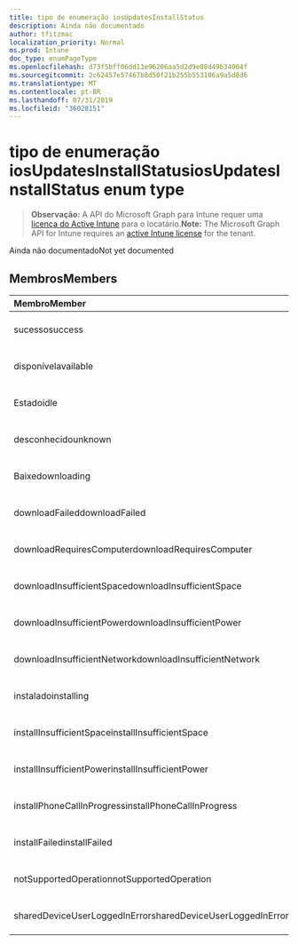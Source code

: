 ```yaml
---
title: tipo de enumeração iosUpdatesInstallStatus
description: Ainda não documentado
author: tfitzmac
localization_priority: Normal
ms.prod: Intune
doc_type: enumPageType
ms.openlocfilehash: d73f5bff06dd13e96206aa5d2d9e08d49b34004f
ms.sourcegitcommit: 2c62457e57467b8d50f21b255b553106a9a5d8d6
ms.translationtype: MT
ms.contentlocale: pt-BR
ms.lasthandoff: 07/31/2019
ms.locfileid: "36028151"
---
```

# <a name="iosupdatesinstallstatus-enum-type"></a><span data-ttu-id="485a0-103">tipo de enumeração iosUpdatesInstallStatus</span><span class="sxs-lookup"><span data-stu-id="485a0-103">iosUpdatesInstallStatus enum type</span></span>

> <span data-ttu-id="485a0-104">**Observação:** A API do Microsoft Graph para Intune requer uma [licença do Active Intune](https://go.microsoft.com/fwlink/?linkid=839381) para o locatário.</span><span class="sxs-lookup"><span data-stu-id="485a0-104">**Note:** The Microsoft Graph API for Intune requires an [active Intune license](https://go.microsoft.com/fwlink/?linkid=839381) for the tenant.</span></span>

<span data-ttu-id="485a0-105">Ainda não documentado</span><span class="sxs-lookup"><span data-stu-id="485a0-105">Not yet documented</span></span>

## <a name="members"></a><span data-ttu-id="485a0-106">Membros</span><span class="sxs-lookup"><span data-stu-id="485a0-106">Members</span></span>
|<span data-ttu-id="485a0-107">Membro</span><span class="sxs-lookup"><span data-stu-id="485a0-107">Member</span></span>|<span data-ttu-id="485a0-108">Valor</span><span class="sxs-lookup"><span data-stu-id="485a0-108">Value</span></span>|<span data-ttu-id="485a0-109">Descrição</span><span class="sxs-lookup"><span data-stu-id="485a0-109">Description</span></span>|
|:---|:---|:---|
|<span data-ttu-id="485a0-110">sucesso</span><span class="sxs-lookup"><span data-stu-id="485a0-110">success</span></span>|<span data-ttu-id="485a0-111">,0</span><span class="sxs-lookup"><span data-stu-id="485a0-111">0</span></span>|<span data-ttu-id="485a0-112">Ainda não documentado</span><span class="sxs-lookup"><span data-stu-id="485a0-112">Not yet documented</span></span>|
|<span data-ttu-id="485a0-113">disponível</span><span class="sxs-lookup"><span data-stu-id="485a0-113">available</span></span>|<span data-ttu-id="485a0-114">1</span><span class="sxs-lookup"><span data-stu-id="485a0-114">1</span></span>|<span data-ttu-id="485a0-115">Ainda não documentado</span><span class="sxs-lookup"><span data-stu-id="485a0-115">Not yet documented</span></span>|
|<span data-ttu-id="485a0-116">Estado</span><span class="sxs-lookup"><span data-stu-id="485a0-116">idle</span></span>|<span data-ttu-id="485a0-117">duas</span><span class="sxs-lookup"><span data-stu-id="485a0-117">2</span></span>|<span data-ttu-id="485a0-118">Ainda não documentado</span><span class="sxs-lookup"><span data-stu-id="485a0-118">Not yet documented</span></span>|
|<span data-ttu-id="485a0-119">desconhecido</span><span class="sxs-lookup"><span data-stu-id="485a0-119">unknown</span></span>|<span data-ttu-id="485a0-120">3D</span><span class="sxs-lookup"><span data-stu-id="485a0-120">3</span></span>|<span data-ttu-id="485a0-121">Ainda não documentado</span><span class="sxs-lookup"><span data-stu-id="485a0-121">Not yet documented</span></span>|
|<span data-ttu-id="485a0-122">Baixe</span><span class="sxs-lookup"><span data-stu-id="485a0-122">downloading</span></span>|<span data-ttu-id="485a0-123">-2016330712</span><span class="sxs-lookup"><span data-stu-id="485a0-123">-2016330712</span></span>|<span data-ttu-id="485a0-124">Ainda não documentado</span><span class="sxs-lookup"><span data-stu-id="485a0-124">Not yet documented</span></span>|
|<span data-ttu-id="485a0-125">downloadFailed</span><span class="sxs-lookup"><span data-stu-id="485a0-125">downloadFailed</span></span>|<span data-ttu-id="485a0-126">-2016330711</span><span class="sxs-lookup"><span data-stu-id="485a0-126">-2016330711</span></span>|<span data-ttu-id="485a0-127">Ainda não documentado</span><span class="sxs-lookup"><span data-stu-id="485a0-127">Not yet documented</span></span>|
|<span data-ttu-id="485a0-128">downloadRequiresComputer</span><span class="sxs-lookup"><span data-stu-id="485a0-128">downloadRequiresComputer</span></span>|<span data-ttu-id="485a0-129">-2016330710</span><span class="sxs-lookup"><span data-stu-id="485a0-129">-2016330710</span></span>|<span data-ttu-id="485a0-130">Ainda não documentado</span><span class="sxs-lookup"><span data-stu-id="485a0-130">Not yet documented</span></span>|
|<span data-ttu-id="485a0-131">downloadInsufficientSpace</span><span class="sxs-lookup"><span data-stu-id="485a0-131">downloadInsufficientSpace</span></span>|<span data-ttu-id="485a0-132">-2016330709</span><span class="sxs-lookup"><span data-stu-id="485a0-132">-2016330709</span></span>|<span data-ttu-id="485a0-133">Ainda não documentado</span><span class="sxs-lookup"><span data-stu-id="485a0-133">Not yet documented</span></span>|
|<span data-ttu-id="485a0-134">downloadInsufficientPower</span><span class="sxs-lookup"><span data-stu-id="485a0-134">downloadInsufficientPower</span></span>|<span data-ttu-id="485a0-135">-2016330708</span><span class="sxs-lookup"><span data-stu-id="485a0-135">-2016330708</span></span>|<span data-ttu-id="485a0-136">Ainda não documentado</span><span class="sxs-lookup"><span data-stu-id="485a0-136">Not yet documented</span></span>|
|<span data-ttu-id="485a0-137">downloadInsufficientNetwork</span><span class="sxs-lookup"><span data-stu-id="485a0-137">downloadInsufficientNetwork</span></span>|<span data-ttu-id="485a0-138">-2016330707</span><span class="sxs-lookup"><span data-stu-id="485a0-138">-2016330707</span></span>|<span data-ttu-id="485a0-139">Ainda não documentado</span><span class="sxs-lookup"><span data-stu-id="485a0-139">Not yet documented</span></span>|
|<span data-ttu-id="485a0-140">instalado</span><span class="sxs-lookup"><span data-stu-id="485a0-140">installing</span></span>|<span data-ttu-id="485a0-141">-2016330706</span><span class="sxs-lookup"><span data-stu-id="485a0-141">-2016330706</span></span>|<span data-ttu-id="485a0-142">Ainda não documentado</span><span class="sxs-lookup"><span data-stu-id="485a0-142">Not yet documented</span></span>|
|<span data-ttu-id="485a0-143">installInsufficientSpace</span><span class="sxs-lookup"><span data-stu-id="485a0-143">installInsufficientSpace</span></span>|<span data-ttu-id="485a0-144">-2016330705</span><span class="sxs-lookup"><span data-stu-id="485a0-144">-2016330705</span></span>|<span data-ttu-id="485a0-145">Ainda não documentado</span><span class="sxs-lookup"><span data-stu-id="485a0-145">Not yet documented</span></span>|
|<span data-ttu-id="485a0-146">installInsufficientPower</span><span class="sxs-lookup"><span data-stu-id="485a0-146">installInsufficientPower</span></span>|<span data-ttu-id="485a0-147">-2016330704</span><span class="sxs-lookup"><span data-stu-id="485a0-147">-2016330704</span></span>|<span data-ttu-id="485a0-148">Ainda não documentado</span><span class="sxs-lookup"><span data-stu-id="485a0-148">Not yet documented</span></span>|
|<span data-ttu-id="485a0-149">installPhoneCallInProgress</span><span class="sxs-lookup"><span data-stu-id="485a0-149">installPhoneCallInProgress</span></span>|<span data-ttu-id="485a0-150">-2016330703</span><span class="sxs-lookup"><span data-stu-id="485a0-150">-2016330703</span></span>|<span data-ttu-id="485a0-151">Ainda não documentado</span><span class="sxs-lookup"><span data-stu-id="485a0-151">Not yet documented</span></span>|
|<span data-ttu-id="485a0-152">installFailed</span><span class="sxs-lookup"><span data-stu-id="485a0-152">installFailed</span></span>|<span data-ttu-id="485a0-153">-2016330702</span><span class="sxs-lookup"><span data-stu-id="485a0-153">-2016330702</span></span>|<span data-ttu-id="485a0-154">Ainda não documentado</span><span class="sxs-lookup"><span data-stu-id="485a0-154">Not yet documented</span></span>|
|<span data-ttu-id="485a0-155">notSupportedOperation</span><span class="sxs-lookup"><span data-stu-id="485a0-155">notSupportedOperation</span></span>|<span data-ttu-id="485a0-156">-2016330701</span><span class="sxs-lookup"><span data-stu-id="485a0-156">-2016330701</span></span>|<span data-ttu-id="485a0-157">Ainda não documentado</span><span class="sxs-lookup"><span data-stu-id="485a0-157">Not yet documented</span></span>|
|<span data-ttu-id="485a0-158">sharedDeviceUserLoggedInError</span><span class="sxs-lookup"><span data-stu-id="485a0-158">sharedDeviceUserLoggedInError</span></span>|<span data-ttu-id="485a0-159">-2016330699</span><span class="sxs-lookup"><span data-stu-id="485a0-159">-2016330699</span></span>|<span data-ttu-id="485a0-160">Ainda não documentado</span><span class="sxs-lookup"><span data-stu-id="485a0-160">Not yet documented</span></span>|



